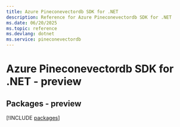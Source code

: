 ```yaml
---
title: Azure Pineconevectordb SDK for .NET
description: Reference for Azure Pineconevectordb SDK for .NET
ms.date: 06/20/2025
ms.topic: reference
ms.devlang: dotnet
ms.service: pineconevectordb
---
```

# Azure Pineconevectordb SDK for .NET - preview
## Packages - preview
[!INCLUDE [packages](pineconevectordb-index.md)]